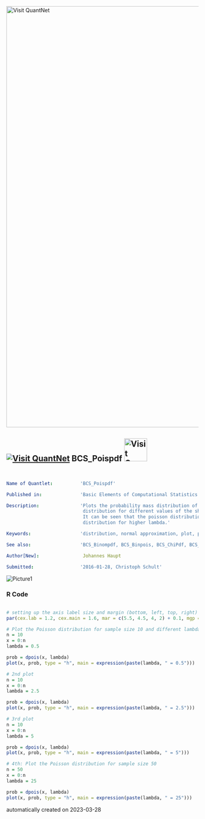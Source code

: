 [<img src="https://github.com/QuantLet/Styleguide-and-FAQ/blob/master/pictures/banner.png" width="1100" alt="Visit QuantNet">](http://quantlet.de/)

## [<img src="https://github.com/QuantLet/Styleguide-and-FAQ/blob/master/pictures/qloqo.png" alt="Visit QuantNet">](http://quantlet.de/) **BCS_Poispdf** [<img src="https://github.com/QuantLet/Styleguide-and-FAQ/blob/master/pictures/QN2.png" width="60" alt="Visit QuantNet 2.0">](http://quantlet.de/)

```yaml


Name of Quantlet:          'BCS_Poispdf'

Published in:              'Basic Elements of Computational Statistics'

Description:               'Plots the probability mass distribution of the Poisson
                            distribution for different values of the shape parameter lambda.
                            It can be seen that the poisson distribution approaches the normal
                            distribution for higher lambda.'

Keywords:                  'distribution, normal approximation, plot, poisson, visualization'

See also:                  'BCS_Binompdf, BCS_Binpois, BCS_ChiPdf, BCS_NormPdfCdf, BCS_tPdfCdf'

Author[New]:                Johannes Haupt

Submitted:                 '2016-01-28, Christoph Schult'

```

![Picture1](BCS_Poispdf.png)

### R Code
```r

# setting up the axis label size and margin (bottom, left, top, right)
par(cex.lab = 1.2, cex.main = 1.6, mar = c(5.5, 4.5, 4, 2) + 0.1, mgp = c(2.7, 1, 0), mfrow = c(2, 2), cex.main = (1.5))

# Plot the Poisson distribution for sample size 10 and different lambdas
n = 10
x = 0:n
lambda = 0.5

prob = dpois(x, lambda)
plot(x, prob, type = "h", main = expression(paste(lambda, " = 0.5")))

# 2nd plot
n = 10
x = 0:n
lambda = 2.5

prob = dpois(x, lambda)
plot(x, prob, type = "h", main = expression(paste(lambda, " = 2.5")))

# 3rd plot
n = 10
x = 0:n
lambda = 5

prob = dpois(x, lambda)
plot(x, prob, type = "h", main = expression(paste(lambda, " = 5")))

# 4th: Plot the Poisson distribution for sample size 50
n = 50
x = 0:n
lambda = 25

prob = dpois(x, lambda)
plot(x, prob, type = "h", main = expression(paste(lambda, " = 25")))
```

automatically created on 2023-03-28